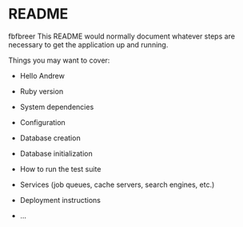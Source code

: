 # README
fbfbreer
This README would normally document whatever steps are necessary to get the
application up and running.

Things you may want to cover:

* Hello Andrew

* Ruby version

* System dependencies

* Configuration

* Database creation

* Database initialization

* How to run the test suite

* Services (job queues, cache servers, search engines, etc.)

* Deployment instructions

* ...
